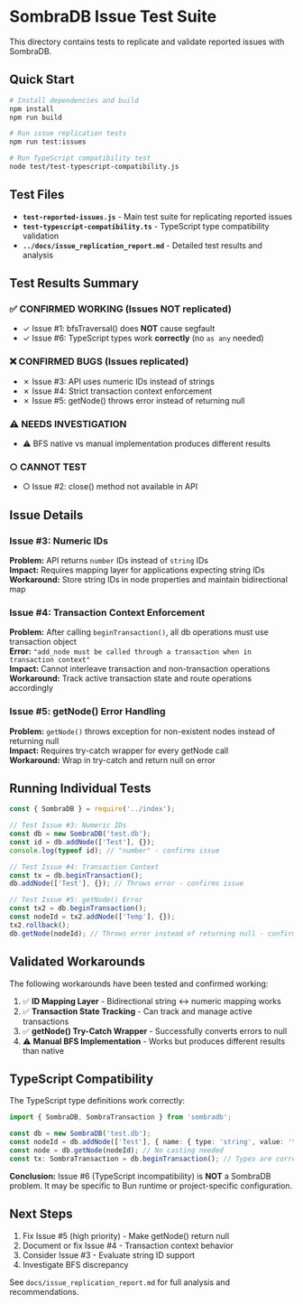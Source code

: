 # SombraDB Issue Test Suite

This directory contains tests to replicate and validate reported issues with SombraDB.

## Quick Start

```bash
# Install dependencies and build
npm install
npm run build

# Run issue replication tests
npm run test:issues

# Run TypeScript compatibility test
node test/test-typescript-compatibility.js
```

## Test Files

- **`test-reported-issues.js`** - Main test suite for replicating reported issues
- **`test-typescript-compatibility.ts`** - TypeScript type compatibility validation
- **`../docs/issue_replication_report.md`** - Detailed test results and analysis

## Test Results Summary

### ✅ CONFIRMED WORKING (Issues NOT replicated)
- ✓ Issue #1: bfsTraversal() does **NOT** cause segfault
- ✓ Issue #6: TypeScript types work **correctly** (no `as any` needed)

### ❌ CONFIRMED BUGS (Issues replicated)
- ✗ Issue #3: API uses numeric IDs instead of strings
- ✗ Issue #4: Strict transaction context enforcement  
- ✗ Issue #5: getNode() throws error instead of returning null

### ⚠️ NEEDS INVESTIGATION
- ⚠️ BFS native vs manual implementation produces different results

### ○ CANNOT TEST
- ○ Issue #2: close() method not available in API

## Issue Details

### Issue #3: Numeric IDs
**Problem:** API returns `number` IDs instead of `string` IDs  
**Impact:** Requires mapping layer for applications expecting string IDs  
**Workaround:** Store string IDs in node properties and maintain bidirectional map

### Issue #4: Transaction Context Enforcement
**Problem:** After calling `beginTransaction()`, all db operations must use transaction object  
**Error:** `"add_node must be called through a transaction when in transaction context"`  
**Impact:** Cannot interleave transaction and non-transaction operations  
**Workaround:** Track active transaction state and route operations accordingly

### Issue #5: getNode() Error Handling
**Problem:** `getNode()` throws exception for non-existent nodes instead of returning null  
**Impact:** Requires try-catch wrapper for every getNode call  
**Workaround:** Wrap in try-catch and return null on error

## Running Individual Tests

```javascript
const { SombraDB } = require('../index');

// Test Issue #3: Numeric IDs
const db = new SombraDB('test.db');
const id = db.addNode(['Test'], {});
console.log(typeof id); // "number" - confirms issue

// Test Issue #4: Transaction Context
const tx = db.beginTransaction();
db.addNode(['Test'], {}); // Throws error - confirms issue

// Test Issue #5: getNode() Error
const tx2 = db.beginTransaction();
const nodeId = tx2.addNode(['Temp'], {});
tx2.rollback();
db.getNode(nodeId); // Throws error instead of returning null - confirms issue
```

## Validated Workarounds

The following workarounds have been tested and confirmed working:

1. ✅ **ID Mapping Layer** - Bidirectional string ↔ numeric mapping works
2. ✅ **Transaction State Tracking** - Can track and manage active transactions
3. ✅ **getNode() Try-Catch Wrapper** - Successfully converts errors to null
4. ⚠️ **Manual BFS Implementation** - Works but produces different results than native

## TypeScript Compatibility

The TypeScript type definitions work correctly:

```typescript
import { SombraDB, SombraTransaction } from 'sombradb';

const db = new SombraDB('test.db');
const nodeId = db.addNode(['Test'], { name: { type: 'string', value: 'test' } });
const node = db.getNode(nodeId); // No casting needed
const tx: SombraTransaction = db.beginTransaction(); // Types are correct
```

**Conclusion:** Issue #6 (TypeScript incompatibility) is **NOT** a SombraDB problem. 
It may be specific to Bun runtime or project-specific configuration.

## Next Steps

1. Fix Issue #5 (high priority) - Make getNode() return null
2. Document or fix Issue #4 - Transaction context behavior  
3. Consider Issue #3 - Evaluate string ID support
4. Investigate BFS discrepancy

See `docs/issue_replication_report.md` for full analysis and recommendations.
